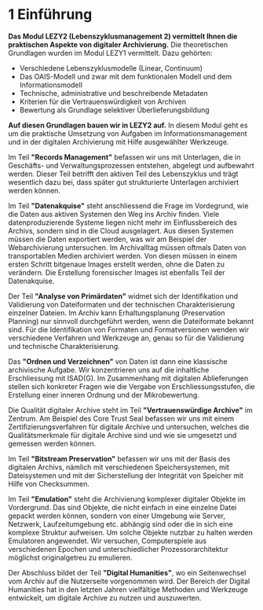 # 1 Einführung

**Das Modul LEZY2 (Lebenszyklusmanagement 2) vermittelt Ihnen die praktischen Aspekte von digitaler Archivierung.** Die theoretischen Grundlagen wurden im Modul LEZY1 vermittelt. Dazu gehörten:

* Verschiedene Lebenszyklusmodelle (Linear, Continuum)
* Das OAIS-Modell und zwar mit dem funktionalen Modell und dem Informationsmodell
* Technische, administrative und beschreibende Metadaten
* Kriterien für die Vertrauenswürdigkeit von Archiven
* Bewertung als Grundlage selektiver Überlieferungsbildung

**Auf diesen Grundlagen bauen wir in LEZY2 auf.** In diesem Modul geht es um die praktische Umsetzung von Aufgaben im Informationsmanagement und in der digitalen Archivierung mit Hilfe ausgewählter Werkzeuge.

Im Teil **"Records Management"** befassen wir uns mit Unterlagen, die in Geschäfts- und Verwaltungsprozessen entstehen, abgelegt und aufbewahrt werden. Dieser Teil betrifft den aktiven Teil des Lebenszyklus und trägt wesentlich dazu bei, dass später gut strukturierte Unterlagen archiviert werden können.

Im Teil **"Datenakquise"** steht anschliessend die Frage im Vordegrund, wie die Daten aus aktiven Systemen den Weg ins Archiv finden. Viele datenproduzierende Systeme liegen nicht mehr im Einflussbereich des Archivs, sondern sind in die Cloud ausgelagert. Aus diesen Systemen müssen die Daten exportiert werden, was wir am Beispiel der Webarchivierung untersuchen. Im Archivalltag müssen oftmals Daten von transportablen Medien archiviert werden. Von diesen müssen in einem ersten Schritt bitgenaue Images erstellt werden, ohne die Daten zu verändern. Die Erstellung forensischer Images ist ebenfalls Teil der Datenakquise.

Der Teil **"Analyse von Primärdaten"** widmet sich der Identifikation und Validierung von Dateiformaten und der technischen Charakterisierung einzelner Dateien. Im Archiv kann Erhaltungsplanung (Preservation Planning) nur sinnvoll durchgeführt werden, wenn die Dateiformate bekannt sind. Für die Identifikation von Formaten und Formatversionen  wenden wir verschiedene Verfahren und Werkzeuge an, genau so für die Validierung und technische Charakterisierung.

Das **"Ordnen und Verzeichnen"** von Daten ist dann eine klassische archivische Aufgabe. Wir konzentrieren uns auf die inhaltliche Erschliessung mit ISAD(G). Im Zusammenhang mit digitalen Ablieferungen stellen sich konkreter Fragen wie die Vergabe von Erschliessungsstufen, die Erstellung einer inneren Ordnung und der Mikrobewertung.

Die Qualität digitaler Archive steht im Teil **"Vertrauenswürdige Archive"** im Zentrum. Am Beispiel des Core Trust Seal befassen wir uns mit einem Zertifizierungsverfahren für digitale Archive und untersuchen, welches die Qualitätsmerkmale für digitale Archive sind und wie sie umgesetzt und gemessen werden können.

Im Teil **"Bitstream Preservation"** befassen wir uns mit der Basis des digitalen Archivs, nämlich mit verschiedenen Speichersystemen, mit Dateisystemen und mit der Sicherstellung der Integrität von Speicher mit Hilfe von Checksummen.

Im Teil **"Emulation"** steht die Archivierung komplexer digitaler Objekte im Vordergrund. Das sind Objekte, die nicht einfach in eine einzelne Datei gepackt werden können, sondern von einer Umgebung wie Server, Netzwerk, Laufzeitumgebung etc. abhängig sind oder die in sich eine komplexe Struktur aufweisen. Um solche Objekte nutzbar zu halten werden Emulatoren angewendet. Wir versuchen, Computerspiele aus verschiedenen Epochen und unterschiedlicher Prozessorarchitektur möglichst originalgetreu zu emulieren.

Der Abschluss bildet der Teil **"Digital Humanities"**, wo ein Seitenwechsel vom Archiv auf die Nutzerseite vorgenommen wird. Der Bereich der Digital Humanities hat in den letzten Jahren vielfältige Methoden und Werkzeuge entwickelt, um digitale Archive zu nutzen und auszuwerten.


